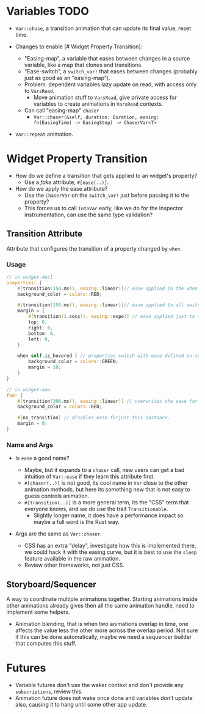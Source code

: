# Variables TODO

* `Var::chase`, a transition animation that can update its final value, reset time.

* Changes to enable [# Widget Property Transition]:
    - "Easing-map", a variable that eases between changes in a source variable, like a map that clones and transitions.
    - "Ease-switch", a `switch_var!` that eases between changes (probably just as good as an "easing-map").
    - Problem: dependent variables lazy update on read, with access only to `VarsRead`.
        - Move animation stuff to `VarsRead`, give private access for variables to create animations in `VarsRead` contexts.
    - Can call "easing-map" `chaser`
        - `Var::chaser(&self, duration: Duration, easing: fn(EasingTime) -> EasingStep) -> ChaserVar<T>`

* `Var::repeat` animation.

# Widget Property Transition

* How do we define a transition that gets applied to an widget's property?
    - Use a *fake* attribute, `#[ease(..)]`.
* How do we apply the ease attribute?
    - Use the `ChaserVar` on the `switch_var!` just before passing it to the property?
    - This forces us to call `IntoVar` early, like we do for the Inspector instrumentation, can use the same type validation?


## Transition Attribute

Attribute that configures the transition of a property changed by `when`.

### Usage

```rust
// in widget-decl
properties! {
    #[transition(150.ms(), easing::linear)]// ease applied in the when generated switch_var!.
    background_color = colors::RED;

    #[transition(150.ms(), easing::linear)]// ease applied to all switch_vars of this property, (error is not all transitionable).
    margin = {
        #[transition(1.secs(), easing::expo)] // ease applied just to this witch_var!, replaces the outer one.
        top: 0,
        right: 0,
        bottom: 0,
        left: 0,
    }

    when self.is_hovered { // properties switch with ease defined on-top.
        background_color = colors::GREEN;
        margin = 10;
    }
}

// in widget-new
foo! {
    #[transition(300.ms(), easing::linear)] // overwrites the ease for just this instance.
    background_color = colors::RED;

    #[no_transition] // disables ease forjust this instance.
    margin = 0;
}
```

### Name and Args

* Is `ease` a good name?
   - Maybe, but it expands to a `chaser` call, new users can get a bad intuition of `Var::ease` if they learn this attribute first.
   - `#[chaser(..)]` is not good, its cool name in `Var` close to the other animation methods, but here its something new that is
      not easy to guess controls animation.
   - `#[transition(..)]` is a more general term, its the "CSS" term that everyone knows, and we do use the trait `Transitionable`.
      - Slightly longer name, it does have a performance impact so maybe a full word is the Rust way.

* Args are the same as `Var::chaser`.
    - CSS has an extra "delay", investigate how this is implemented there, we could hack it with the easing curve, but it
        is best to use the `sleep` feature available in the raw animation.
    - Review other frameworks, not just CSS.


## Storyboard/Sequencer

A way to coordinate multiple animations together. Starting animations inside other animations already gives then all the same animation handle, need to implement some helpers.

* Animation blending, that is when two animations overlap in time, one affects the value less the other more across the
 overlap period. Not sure if this can be done automatically, maybe we need a sequencer builder that computes this stuff.

# Futures

* Variable futures don't use the waker context and don't provide any `subscriptions`, review this.
* Animation future does not wake once done and variables don't update also, causing it to hang until some other
      app update.